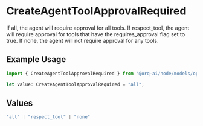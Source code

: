 # CreateAgentToolApprovalRequired

If all, the agent will require approval for all tools. If respect_tool, the agent will require approval for tools that have the requires_approval flag set to true. If none, the agent will not require approval for any tools.

## Example Usage

```typescript
import { CreateAgentToolApprovalRequired } from "@orq-ai/node/models/operations";

let value: CreateAgentToolApprovalRequired = "all";
```

## Values

```typescript
"all" | "respect_tool" | "none"
```